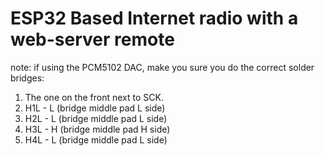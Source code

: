 # ESP32 Based Internet radio with a web-server remote

note: if using the PCM5102 DAC, make you sure you do the correct solder bridges:
1. The one on the front next to SCK.
2. H1L - L (bridge middle pad L side)
3. H2L - L (bridge middle pad L side)
4. H3L - H (bridge middle pad H side)
5. H4L - L (bridge middle pad L side)
